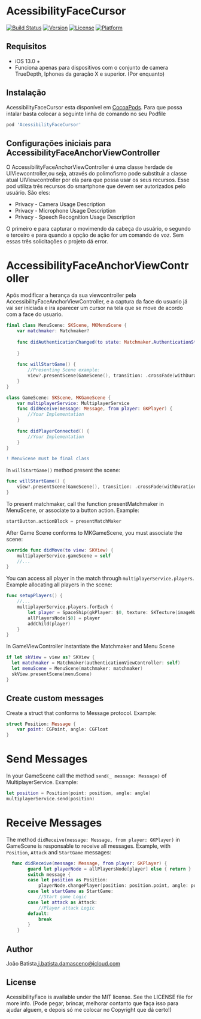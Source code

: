 # AcessibilityFaceCursor

[![Build Status](https://travis-ci.org/JBatista1/AcessibilityFaceCursor.svg?branch=main)](https://travis-ci.org/JBatista1/AcessibilityFaceCursor)
[![Version](https://img.shields.io/cocoapods/v/AcessibilityFaceCursor.svg?style=flat)](https://cocoapods.org/pods/AcessibilityFaceCursor)
[![License](https://img.shields.io/cocoapods/l/AcessibilityFaceCursor.svg?style=flat)](https://cocoapods.org/pods/AcessibilityFaceCurtor)
[![Platform](https://img.shields.io/cocoapods/p/AcessibilityFaceCursor.svg?style=flat)](https://cocoapods.org/pods/AcessibilityFaceCursor)

## Requisitos

- iOS 13.0 +
- Funciona apenas para dispositivos com o conjunto de camera TrueDepth, Iphones da geração X e superior. (Por enquanto)


## Instalação

AcessibilityFaceCursor esta disponível em [CocoaPods](https://cocoapods.org). Para que possa intalar basta colocar a seguinte linha de comando no seu Podfile

```ruby
pod 'AcessibilityFaceCursor'
```

## Configurações iniciais para AccessibilityFaceAnchorViewController

O AccessibilityFaceAnchorViewController é uma classe herdade de UIViewcontroller,ou seja, através do polimofismo pode substituir a classe atual UIViewcontroller por ela para que possa usar os seus recursos. 
Esse pod utiliza três recursos do smartphone que devem ser autorizados pelo usuário. São eles:

- Privacy - Camera Usage Description
- Privacy - Microphone Usage Description
- Privacy - Speech Recognition Usage Description

O primeiro e para capturar o movimendo da cabeça do usuário, o segundo e terceiro e para quando a opção de ação for um comando de voz. Sem essas três solicitações o projeto dá error. 

# AccessibilityFaceAnchorViewController

Após modificar a herança da sua viewcontroller pela AccessibilityFaceAnchorViewController, e a captura da face do usuario já vai ser iniciada e ira aparecer um cursor na tela que se move de acordo com a face do usuario. 

```swift
final class MenuScene: SKScene, MKMenuScene {
    var matchmaker: Matchmaker?
    
    func didAuthenticationChanged(to state: Matchmaker.AuthenticationState) {
        
    }
    
    func willStartGame() {
        //Presenting Scene example:
        view?.presentScene(GameScene(), transition: .crossFade(withDuration: 1.0))
    }
}

class GameScene: SKScene, MKGameScene {
    var multiplayerService: MultiplayerService 
    func didReceive(message: Message, from player: GKPlayer) {
        //Your Implementation
    }
    
    func didPlayerConnected() {
        //Your Implementation
    }
}
```
```diff
! MenuScene must be final class
```
In `willStartGame()` method present the scene:

```swift
func willStartGame() {
    view?.presentScene(GameScene(), transition: .crossFade(withDuration: 1.0))
}
```

To present matchmaker, call the function presentMatchmaker in MenuScene, or associate to a button action. Example:

```swift
startButton.actionBlock = presentMatchMaker
```

After Game Scene conforms to MKGameScene, you must associate the scene:

```swift
override func didMove(to view: SKView) {
    multiplayerService.gameScene = self
    //...
}
```

You can access all player in the match through `multiplayerService.players`. Example allocating all players in the scene:

```swift
func setupPlayers() {
    //...
    multiplayerService.players.forEach {
        let player = SpaceShip(gkPlayer: $0, texture: SKTexture(imageNamed: "ship"))
        allPlayersNode[$0] = player
        addChild(player)
    }
}
```

In GameViewController instantiate the Matchmaker and Menu Scene

```swift
if let skView = view as? SKView {
  let matchmaker = Matchmaker(authenticationViewController: self)
  let menuScene = MenuScene(matchmaker: matchmaker)
  skView.presentScene(menuScene)
}
```

## Create custom messages

Create a struct that conforms to Message protocol. Example:

```swift
struct Position: Message {
    var point: CGPoint, angle: CGFloat
}
```

# Send Messages

In your GameScene call the method `send(_ message: Message)` of MultiplayerService. Example:

```swift
let position = Position(point: position, angle: angle)
multiplayerService.send(position)
```

# Receive Messages

The method `didReceive(message: Message, from player: GKPlayer)` in GameScene is responsable to receive all messages. Example, with `Position`, `Attack` and `StartGame` messages:

```swift
  func didReceive(message: Message, from player: GKPlayer) {
        guard let playerNode = allPlayersNode[player] else { return }
        switch message {
        case let position as Position:
            playerNode.changePlayer(position: position.point, angle: position.angle)
        case let startGame as StartGame:
            //Start game Logic
        case let attack as Attack:
            //Player attack Logic
        default:
            break
        }
    }
```

## Author

João Batista,j.batista.damasceno@icloud.com

## License

AcessibilityFace is available under the MIT license. See the LICENSE file for more info.
(Pode pegar, brincar, melhorar contanto que faça isso para ajudar alguem, e depois só me colocar no Copyright que dá certo!)
